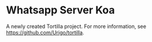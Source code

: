 # Whatsapp Server Koa

A newly created Tortilla project. For more information, see https://github.com/Urigo/tortilla.

[{]: <helper> (nav_step)



[}]: #